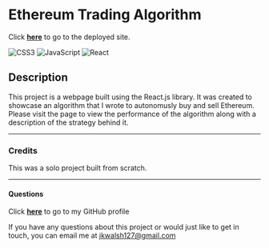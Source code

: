 # Ethereum Trading Algorithm

Click <a href="https://jkwalsh127.github.io/btc-bot/" target="_blank">**here**<a> to go to the deployed site.

![CSS3](https://img.shields.io/badge/css3-%231572B6.svg?style=for-the-badge&logo=css3&logoColor=white)
![JavaScript](https://img.shields.io/badge/javascript-%23323330.svg?style=for-the-badge&logo=javascript&logoColor=%23F7DF1E)
![React](https://img.shields.io/badge/react-%2320232a.svg?style=for-the-badge&logo=react&logoColor=%2361DAFB)

## Description
This project is a webpage built using the React.js library. It was created to showcase an algorithm that I wrote to autonomusly buy and sell Ethereum. Please visit the page to view the performance of the algorithm along with a description of the strategy behind it. 



---
### Credits
This was a solo project built from scratch.

---
#### Questions
Click <a href="https://github.com/jkwalsh127" target="_blank">**here**<a> to go to my GitHub profile

If you have any questions about this project or would just like to get in touch, you can email me at <a href="mailto:jkwalsh127@gmail.com" target="_blank">jkwalsh127@gmail.com</a>
